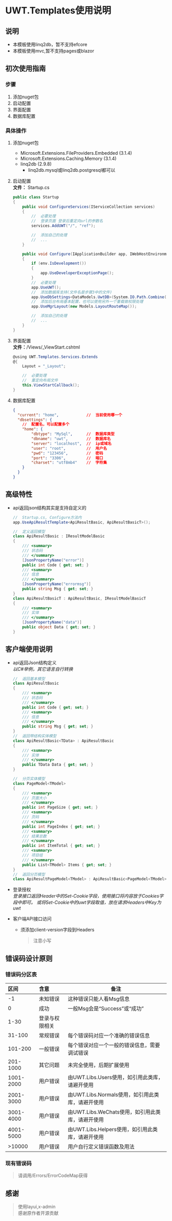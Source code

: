 ﻿# UWT.Templates使用说明

## 说明

+ 本模板使用linq2db，暂不支持efcore
+ 本模板使用mvc,暂不支持pages或blazor

## 初次使用指南

### 步骤

1. 添加nuget包
2. 启动配置
3. 界面配置
4. 数据库配置

### 具体操作

1.  添加nuget包
    + Microsoft.Extensions.FileProviders.Embedded (3.1.4)
    + Microsoft.Extensions.Caching.Memory (3.1.4)
    + linq2db (2.9.8)
      + linq2db.mysql或linq2db.postgresql都可以

2. 启动配置  
   **文件：** Startup.cs

    ```cs
    public class Startup
    {
        public void ConfigureServices(IServiceCollection services)
        {
            //  必要处理
            //  登录页面 登录后重定向url的参数名
            services.AddUWT("/", "ref");

            //  添加自己的处理
            //  ...
        }

        public void Configure(IApplicationBuilder app, IWebHostEnvironment env)
        {
            if (env.IsDevelopment())
            {
                app.UseDeveloperExceptionPage();
            }
            //  必要处理
            app.UseUWT();
            //  添加数据库支持(文件名是步骤3中的文件)
            app.UseDbSettings<DataModels.UwtDB>(System.IO.Path.Combine(env.ContentRootPath, "db.conf"));
            //  添加后台布局基本配置，也可以使用另外一个重载做权限处理
            app.UseMgrLayout(new Models.LayoutRouteMap());

            //  添加自己的处理
            //  ...
        }
    }
    ```

3. 界面配置  
   **文件：**/Views/_ViewStart.cshtml

    ```cs
    @using UWT.Templates.Services.Extends
    @{
        Layout = "_Layout";

        //  必要处理
        //  重定向布局文件
        this.ViewStartCallback();
    }
    ```

4. 数据库配置

    ```json
    {
      "current": "home",            //  当前使用哪一个
      "dbsettings": {
        //  配置名，可以配置多个
        "home": {
            "dbtype": "MySql",      //  数据库类型
            "dbname": "uwt",        //  数据库名
            "server": "localhost",  //  ip或域名
            "user": "root",         //  用户名
            "pwd": "123456",        //  密码
            "port": "3306",         //  端口
            "charset": "utf8mb4"    //  字符集
        }
      }
    }
    ```

## 高级特性

+ api返回json结构其实是支持自定义的
  
    ```cs
    //  Startup.cs, Configure方法内
    app.UseApiResultTemplate<ApiResultBasic, ApiResultBasicT>();

    //  定义返回模型
    class ApiResultBasic : IResultModelBasic
    {
        /// <summary>
        /// 状态码
        /// </summary>
        [JsonPropertyName("error")]
        public int Code { get; set; }
        /// <summary>
        /// 信息
        /// </summary>
        [JsonPropertyName("errormsg")]
        public string Msg { get; set; }
    }
    class ApiResultBasicT : ApiResultBasic, IResultModelBasicT
    {
        /// <summary>
        /// 实体
        /// </summary>
        [JsonPropertyName("data")]
        public object Data { get; set; }
    }


    ```

## 客户端使用说明

+ api返回Json结构定义  
    *以C#举例，其它语言自行转换*

    ```cs
    //  返回基本模型
    class ApiResultBasic
    {
        /// <summary>
        /// 状态码
        /// </summary>
        public int Code { get; set; }
        /// <summary>
        /// 信息
        /// </summary>
        public string Msg { get; set; }
    }
    //  返回带结构实体模型
    class ApiResultBasic<TData> : ApiResultBasic
    {
        /// <summary>
        /// 实体
        /// </summary>
        public TData Data { get; set; }
    }

    //  分页实体模型
    class PageModel<TModel>
    {
        /// <summary>
        /// 页面大小
        /// </summary>
        public int PageSize { get; set; }
        /// <summary>
        /// 页码
        /// </summary>
        public int PageIndex { get; set; }
        /// <summary>
        /// 结果总数
        /// </summary>
        public int ItemTotal { get; set; }
        /// <summary>
        /// 项目组
        /// </summary>
        public List<TModel> Items { get; set; }
    }
    //  返回分页模型
    class ApiResultPageModel<TModel> : ApiResultBasic<PageModel<TModel>> {}
    ```

+ 登录授权  
  *登录接口返回Header中的Set-Cookie字段，使用接口将内容放于Cookies字段中即可。*
  *或将Set-Cookie中的uwt字段取值，放在请求Headers中Key为uwt*

+ 客户端API接口访问
  + 须添加client-version字段到Headers
    > 注意小写

## 错误码设计原则

### 错误码分区表

区间|含意|备注
|:--|:--|--|
-1|未知错误|这种错误只能人看Msg信息
0|成功|一般Msg会是“Success”或“成功”
1-30|登录与权限相关|
31-100|常规错误|每个错误码对应一个准确的错误信息
101-200|一般错误|每个错误对应一个一般的错误信息，需要调试错误
201-1000|其它问题|未完全使用，后期扩展使用
1001-2000|用户错误|由UWT.Libs.Users使用，如引用此类库，请避开使用
2001-3000|用户错误|由UWT.Libs.Normals使用，如引用此类库，请避开使用
3001-4000|用户错误|由UWT.Libs.WeChats使用，如引用此类库，请避开使用
4001-5000|用户错误|由UWT.Libs.Helpers使用，如引用此类库，请避开使用
\>10000|用户错误|用户自行定义错误函数及用法

### 现有错误码

> 请调用/Errors/ErrorCodeMap获得



## 感谢

> 使用layui,x-admin  
> 感谢原作者开源贡献
